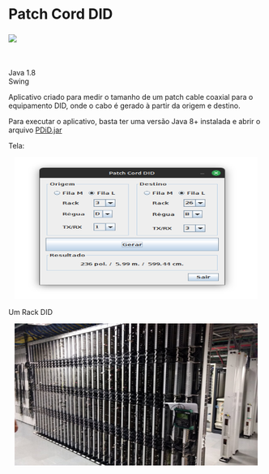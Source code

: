 # Patch Cord DID

<h3>
<img src="https://img.shields.io/badge/Java-ED8B00?style=for-the-badge&logo=java&logoColor=white"/>
</h3>
</br>

Java 1.8 </br>
Swing </br>

Aplicativo criado para medir o tamanho de um patch cable coaxial para o equipamento DID, onde o cabo é gerado à partir da origem e destino.

Para executar o aplicativo, basta ter uma versão Java 8+ instalada e abrir o arquivo [PDiD.jar](./dist/PDiD.jar) 

Tela:
<p align="center">
  <img width="480" height="280" src="./swing_frame.png">
</p>

Um Rack DID
<p align="center">
  <img width="480" height="280" src="./IMG_20190306_173217516.jpg">
</p>
